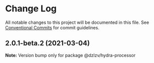 # Change Log

All notable changes to this project will be documented in this file.
See [Conventional Commits](https://conventionalcommits.org) for commit guidelines.

## 2.0.1-beta.2 (2021-03-04)

**Note:** Version bump only for package @dzlzv/hydra-processor
